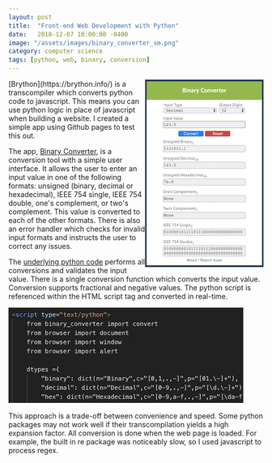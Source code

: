 ```yaml
---
layout: post
title:  "Front-end Web Development with Python"
date:   2018-12-07 10:00:00 -0400
image: "/assets/images/binary_converter_sm.png"
category: computer science
tags: [python, web, binary, conversion]
---
```

<img align="right" src="/assets/images/binary_converter.png">
[Brython](https://brython.info/) is a transcompiler which converts python code to javascript. This means you can use python logic in place of javascript when building a website. I created a simple app using Github pages to test this out.

The app, [Binary Converter](https://bmweiner.com/binary_converter/), is a conversion tool with a simple user interface. It allows the user to enter an input value in one of the following formats: unsigned (binary, decimal or hexadecimal), IEEE 754 single, IEEE 754 double, one's complement, or two's complement. This value is converted to each of the other formats. There is also an error handler which checks for invalid input formats and instructs the user to correct any issues.

The [underlying python code](https://github.com/bmweiner/binary_converter/blob/master/binary_converter.py) performs all conversions and validates the input value. There is a single conversion function which converts the input value. Conversion supports fractional and negative values. The python script is referenced within the HTML script tag and converted in real-time.

![brython_script](/assets/images/brython_script.png)

This approach is a trade-off between convenience and speed. Some python packages may not work well if their transcompilation yields a high expansion factor. All conversion is done when the web page is loaded. For example, the built in re package was noticeably slow, so I used javascript to process regex.
